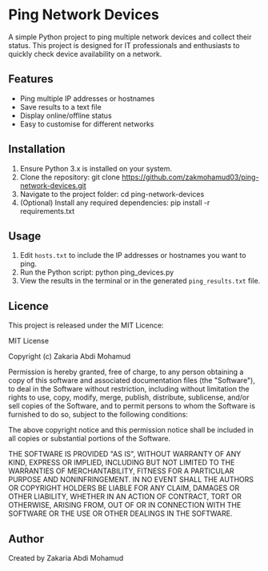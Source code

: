 # Ping Network Devices

A simple Python project to ping multiple network devices and collect their status. This project is designed for IT professionals and enthusiasts to quickly check device availability on a network.

## Features

- Ping multiple IP addresses or hostnames
- Save results to a text file
- Display online/offline status
- Easy to customise for different networks

## Installation

1. Ensure Python 3.x is installed on your system.
2. Clone the repository:
git clone https://github.com/zakmohamud03/ping-network-devices.git
3. Navigate to the project folder:
cd ping-network-devices
4. (Optional) Install any required dependencies:
pip install -r requirements.txt

## Usage

1. Edit `hosts.txt` to include the IP addresses or hostnames you want to ping.
2. Run the Python script:
python ping_devices.py
3. View the results in the terminal or in the generated `ping_results.txt` file.

## Licence

This project is released under the MIT Licence:

MIT License

Copyright (c) Zakaria Abdi Mohamud

Permission is hereby granted, free of charge, to any person obtaining a copy
of this software and associated documentation files (the "Software"), to deal
in the Software without restriction, including without limitation the rights
to use, copy, modify, merge, publish, distribute, sublicense, and/or sell
copies of the Software, and to permit persons to whom the Software is
furnished to do so, subject to the following conditions:

The above copyright notice and this permission notice shall be included in all
copies or substantial portions of the Software.

THE SOFTWARE IS PROVIDED "AS IS", WITHOUT WARRANTY OF ANY KIND, EXPRESS OR
IMPLIED, INCLUDING BUT NOT LIMITED TO THE WARRANTIES OF MERCHANTABILITY,
FITNESS FOR A PARTICULAR PURPOSE AND NONINFRINGEMENT. IN NO EVENT SHALL THE
AUTHORS OR COPYRIGHT HOLDERS BE LIABLE FOR ANY CLAIM, DAMAGES OR OTHER
LIABILITY, WHETHER IN AN ACTION OF CONTRACT, TORT OR OTHERWISE, ARISING FROM,
OUT OF OR IN CONNECTION WITH THE SOFTWARE OR THE USE OR OTHER DEALINGS IN THE
SOFTWARE.

## Author

Created by Zakaria Abdi Mohamud
